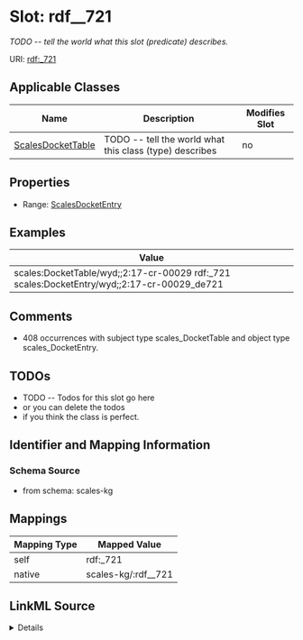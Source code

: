 

# Slot: rdf__721


_TODO -- tell the world what this slot (predicate) describes._





URI: [rdf:_721](http://www.w3.org/1999/02/22-rdf-syntax-ns#_721)



<!-- no inheritance hierarchy -->





## Applicable Classes

| Name | Description | Modifies Slot |
| --- | --- | --- |
| [ScalesDocketTable](../classes/ScalesDocketTable.md) | TODO -- tell the world what this class (type) describes |  no  |







## Properties

* Range: [ScalesDocketEntry](../classes/ScalesDocketEntry.md)






## Examples

| Value |
| --- |
| scales:DocketTable/wyd;;2:17-cr-00029 rdf:_721 scales:DocketEntry/wyd;;2:17-cr-00029_de721 |

## Comments

* 408 occurrences with subject type scales_DocketTable and object type scales_DocketEntry.

## TODOs

* TODO -- Todos for this slot go here
* or you can delete the todos
* if you think the class is perfect.

## Identifier and Mapping Information







### Schema Source


* from schema: scales-kg




## Mappings

| Mapping Type | Mapped Value |
| ---  | ---  |
| self | rdf:_721 |
| native | scales-kg/:rdf__721 |




## LinkML Source

<details>
```yaml
name: rdf__721
description: TODO -- tell the world what this slot (predicate) describes.
todos:
- TODO -- Todos for this slot go here
- or you can delete the todos
- if you think the class is perfect.
comments:
- 408 occurrences with subject type scales_DocketTable and object type scales_DocketEntry.
examples:
- value: scales:DocketTable/wyd;;2:17-cr-00029 rdf:_721 scales:DocketEntry/wyd;;2:17-cr-00029_de721
from_schema: scales-kg
rank: 1000
slot_uri: rdf:_721
alias: rdf__721
domain_of:
- scales_DocketTable
range: scales_DocketEntry

```
</details>